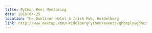 ```yaml
---
title: Python Peer Mentoring
date: 2016-04-25
location: The Dubliner Hotel & Irish Pub, Heidelberg
link: http://www.meetup.com/HeidelbergPython/events/qhqmplyvgbhc/
---
```

